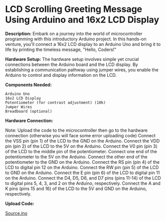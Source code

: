 # LCD Scrolling Greeting Message Using Arduino and 16x2 LCD Display


**Description:**
Embark on a journey into the world of microcontroller programming with this introductory Arduino project. 
In this hands-on venture, you'll connect a 16x2 LCD display to an Arduino Uno and bring it to life by printing the timeless message, "Hello, Coders!"

**Hardware Setup:**
The hardware setup involves simple yet crucial connections between the Arduino board and the LCD display. 
By establishing a communication pathway using jumper wires, you enable the Arduino to control and display information on the LCD.

**Components Needed:**

    Arduino Uno
    16x2 LCD Display
    Potentiometer (for contrast adjustment) (10k)
    Jumper Wires
    Breadboard (optional)

**Hardware Connection:**

Note: Upload the code to the microcontroller then go to the hardware connection (otherwise you will face some error uploading code)
    Connect the VSS pin (pin 1) of the LCD to the GND on the Arduino.
    Connect the VDD pin (pin 2) of the LCD to the 5V on the Arduino.
    Connect the V0 pin (pin 3) of the LCD to the middle pin of the potentiometer.
    Connect one end of the potentiometer to the 5V on the Arduino.
    Connect the other end of the potentiometer to the GND on the Arduino.
    Connect the RS pin (pin 4) of the LCD to digital pin 12 on the Arduino.
    Connect the RW pin (pin 5) of the LCD to GND on the Arduino.
    Connect the E pin (pin 6) of the LCD to digital pin 11 on the Arduino.
    Connect the D4, D5, D6, and D7 pins (pins 11-14) of the LCD to digital pins 5, 4, 3, and 2 on the Arduino, respectively.
    Connect the A and K pins (pins 15 and 16) of the LCD to the 5V and GND on the Arduino, respectively.

**Upload Code:**

  [Source.ino](https://github.com/hariharan005/arduinoprojects/blob/main/LCD/source.ino)

    
